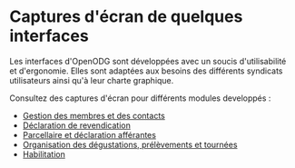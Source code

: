 Captures d'écran de quelques interfaces
===============================

Les interfaces d'OpenODG sont développées avec un soucis d'utilisabilité et d'ergonomie. Elles sont adaptées aux besoins des différents syndicats utilisateurs ainsi qu'à leur charte graphique.

Consultez des captures d'écran pour différents modules developpés :

 - [Gestion des membres et des contacts](contacts.md)
 - [Déclaration de revendication](drev.md)
 - [Parcellaire et déclaration afférantes](parcellaire.md)
 - [Organisation des dégustations, prélèvements et tournées](tournees.md)
 - [Habilitation](habilitation.md)

